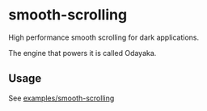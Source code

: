 # smooth-scrolling

High performance smooth scrolling for dark applications.

The engine that powers it is called Odayaka.

## Usage

See [examples/smooth-scrolling](../../examples/smooth-scrolling)

